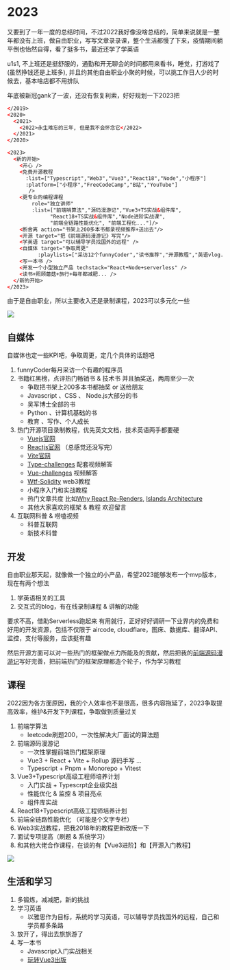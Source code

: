 # 2023

又要到了一年一度的总结时间，不过2022我好像没啥总结的，简单来说就是一整年都没有上班，做自由职业，写写文章录录课，整个生活都慢了下来，疫情期间躺平倒也怡然自得，看了挺多书，最近还学了学英语

u1s1, 不上班还是挺舒服的，通勤和开无聊会的时间都用来看书，睡觉，打游戏了 (虽然挣钱还是上班多), 并且约其他自由职业小聚的时候，可以挑工作日人少的时候去，基本啥店都不用排队

年底被新冠gank了一波，还没有恢复利索，好好规划一下2023把

```html
</2019>
<2020>
  <2021>
    <2022>永生难忘的三年, 但是我不会怀念它</2022>
  </2021>
</2020>

<2023> 
  <新的开始>
    <开心 />
    <免费开源教程 
      :list=["Typescript","Web3","Vue3","React18","Node","小程序"]
      :platform=["小程序","FreeCodeCamp","B站","YouTube"]
       />
    <更专业的编程课程 
        role="独立讲师"
        :list=["前端啃算法","源码漫游记","Vue3+TS实战&组件库",
              "React18+TS实战&组件库","Node进阶实战课",
              "前端全链路性能优化", "前端工程化..."]/>
    <断舍离 action="书架上200多本书都录视频推荐+送出去"/>
    <开源 target="把《前端源码漫游记》写完"/>
    <学英语 target="可以辅导学员找国外的远程" />
    <自媒体 target="争取周更" 
          :playlists=["采访12个funnyCoder","读书推荐","开源教程","英语vlog..."]/>
    <写一本书 />
    <开发一个小型独立产品 techstack="React+Node+serverless" />
    <读书+照顾蘑菇+旅行+每年都减肥... />
  </新的开始>
</2023>

```

由于是自由职业，所以主要收入还是录制课程，2023可以多元化一些

![](https://picx.zhimg.com/80/v2-234ae9f236d02bd3162ebef67c281139_1440w.png)

## 自媒体
自媒体也定一些KPI吧，争取周更，定几个具体的话题吧
1. funnyCoder每月采访一个有趣的程序员
2. 书籍红黑榜，点评热门畅销书 & 技术书  并且抽奖送，两周至少一次
   - 争取把书架上200多本书都抽奖 or 送给朋友
   - Javascript 、CSS  、 Node.js大部分的书
   - 吴军博士全部的书
   - Python 、计算机基础的书
   - 教育 、写作、个人成长
3. 热门开源项目录制教程，优先英文文档，技术英语两手都要硬
   - [Vuejs官网](https://vuej-org/)
   - [Reactjs官网](https://b-a.reactjs.org/)  （总感觉还没写完）
   - [Vite官网](https://vitejs.dev/)
   - [Type-challenges](https://github.com/type-challenges/type-challenges) 配套视频解答
   - [Vue-challenges](https://vuejs-challenges.netlify.app/) 视频解答
   - [Wtf-Solidity](https://wtf.academy/) web3教程
   - 小程序入门和实战教程
   - 热门文章共度 比如[Why React Re-Renders](https://www.joshwcomeau.com/react/why-react-re-renders/), [Islands Architecture](https://www.patterns.dev/posts/islands-architecture/#:~:text=Islands%20are%20a%20component-based%20architecture%20that%20suggests%20a,and%20scripts%20capable%20of%20rehydrating%20themselves%20after%20rendering.)
   - 其他大家喜欢的框架 & 教程 欢迎留言
4. 互联网科普 & 唠嗑视频
   - 科普互联网
   - 新技术科普

## 开发

自由职业那天起，就像做一个独立的小产品，希望2023能够发布一个mvp版本，现在有两个想法
1. 学英语相关的工具
2. 交互式的blog，有在线录制课程 & 讲解的功能

要求不高，借助Serverless跑起来 有用就行，正好好好调研一下业界内的免费和好用的开发资源，包括不仅限于 aircode, cloudflare，图床、数据库、翻译API、监控，支付等服务，应该挺有趣


然后开源方面可以对一些热门的框架做点力所能及的贡献，然后把我的[前端源码漫游记](https://github.com/course-dasheng/source-tour)写好完善，把前端热门的框架原理都造个轮子，作为学习教程

## 课程
2022因为各方面原因，我的个人效率也不是很高，很多内容拖延了，2023争取提高效率，维护&开发下列课程，争取做到质量过关

1. 前端学算法    
   -  leetcode刷题200，一次性解决大厂面试的算法题
2. 前端源码漫游记  
   - 一次性掌握前端热门框架原理 
   - Vue3 + React + Vite + Rollup 源码手写 ...
   - Typescript + Pnpm + Monorepo + Vitest
3. Vue3+Typescript高级工程师培养计划
   - 入门实战 + Typescrpt企业级实战
   - 性能优化 & 监控 & 项目亮点
   - 组件库实战
4. React18+Typescript高级工程师培养计划
5. 前端全链路性能优化 （可能是个文字专栏）
6. Web3实战教程，把我2018年的教程更新改版一下
7. 面试专项提高（刷题 & 系统学习）
8. 和其他大佬合作课程，在谈的有【Vue3进阶】和【开源入门教程】

![](https://pic1.zhimg.com/80/v2-562e10add21cf0f67aef3e1f7e3cbd49_1440w.jpeg)

## 生活和学习

1. 多锻炼，减减肥，新的挑战
2. 学习英语
   - 以雅思作为目标，系统的学习英语，可以辅导学员找国外的远程，自己和学员都多条路
3. 放开了，得出去旅旅游了
4. 写一本书 
   - Javascript入门实战相关
   - [玩转Vue3出版](http://gk.link/a/10BM3)
